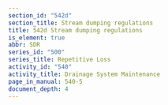 ```yaml
---
section_id: "542d"
section_title: Stream dumping regulations
title: 542d Stream dumping regulations
is_element: true
abbr: SDR
series_id: "500"
series_title: Repetitive Loss
activity_id: "540"
activity_title: Drainage System Maintenance
page_in_manual: 540-5
document_depth: 4
---
```

